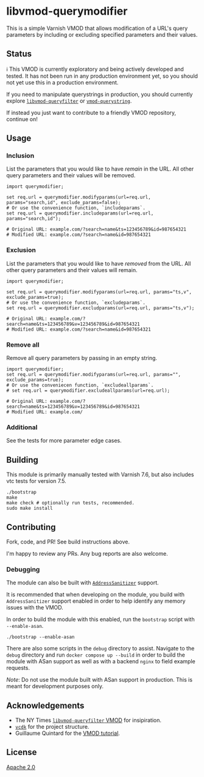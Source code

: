 # libvmod-querymodifier

This is a simple Varnish VMOD that allows modification of a URL's query parameters by including or excluding specified parameters and their values.

## Status

ℹ️ This VMOD is currently exploratory and being actively developed and tested. It has not been run in any production environment yet,
so you should not yet use this in a production environment. 

If you need to manipulate querystrings in production, you should currently explore [`libvmod-queryfilter`](https://github.com/nytimes/libvmod-queryfilter/) or [`vmod-querystring`](https://git.sr.ht/~dridi/vmod-querystring).

If instead you just want to contribute to a friendly VMOD repository, continue on!

## Usage

### Inclusion

List the parameters that you would like to have _remain_ in the URL. All other query parameters and their values will be removed.

```
import querymodifier;

set req.url = querymodifier.modifyparams(url=req.url, params="search,id", exclude_params=false);
# Or use the convenience function, `includeparams`.
set req.url = querymodifier.includeparams(url=req.url, params="search,id");

# Original URL: example.com/?search=name&ts=123456789&id=987654321
# Modified URL: example.com/?search=name&id=987654321
```

### Exclusion

List the parameters that you would like to have _removed_ from the URL. All other query parameters and their values will remain.

```
import querymodifier;

set req.url = querymodifier.modifyparams(url=req.url, params="ts,v", exclude_params=true);
# Or use the convenience function, `excludeparams`.
set req.url = querymodifier.excludparams(url=req.url, params="ts,v");

# Original URL: example.com/?search=name&ts=123456789&v=123456789&id=987654321
# Modified URL: example.com/?search=name&id=987654321
```

### Remove all

Remove all query parameters by passing in an empty string.

```
import querymodifier;
set req.url = querymodifier.modifyparams(url=req.url, params="", exclude_params=true);
# Or use the conveniecen function, `excludeallparams`.
# set req.url = querymodifier.excludeallparams(url=req.url);

# Original URL: example.com/?search=name&ts=123456789&v=123456789&id=987654321
# Modified URL: example.com/
```

### Additional

See the tests for more parameter edge cases.

## Building

This module is primarily manually tested with Varnish 7.6, but also includes vtc tests for version 7.5.

```
./bootstrap
make
make check # optionally run tests, recommended.
sudo make install
```

## Contributing

Fork, code, and PR! See build instructions above.

I'm happy to review any PRs. Any bug reports are also welcome.

### Debugging

The module can also be built with [`AddressSanitizer`](https://github.com/google/sanitizers/wiki/AddressSanitizer) support.

It is recommended that when developing on the module, you build with `AddressSanitizer` support enabled in order to help identify any memory issues with the VMOD.

In order to build the module with this enabled, run the `bootstrap` script with `--enable-asan`. 

```
./bootstrap --enable-asan
```

There are also some scripts in the `debug` directory to assist. Navigate to the `debug` directory and run `docker compose up --build` in order to build the module with ASan support as well as with a backend `nginx` to field example requests.

_Note_: Do not use the module built with ASan support in production. This is meant for development purposes only.

## Acknowledgements

- The NY Times [`libvmod-queryfilter` VMOD](https://github.com/nytimes/libvmod-queryfilter/) for insipiration.
- [`vcdk`](https://github.com/nigoroll/vcdk/) for the project structure.
- Guillaume Quintard for the [VMOD tutorial](https://info.varnish-software.com/blog/creating-a-vmod-vmod-str).

## License

[Apache 2.0](https://www.apache.org/licenses/LICENSE-2.0)
